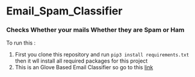 # Email_Spam_Classifier

### Checks Whether your mails Whether they are Spam or Ham

To run this :

1. First you clone this repository and run `pip3 install requirements.txt` then it wll install all required packages for this project
2. This is an Glove Based Email Classifier so go to this [link](http://nlp.stanford.edu/data/glove.6B.zip)
